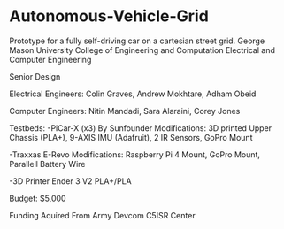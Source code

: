 # Autonomous-Vehicle-Grid
Prototype for a fully self-driving car on a cartesian street grid.
George Mason University College of Engineering and Computation 
Electrical and Computer Engineering 

Senior Design

Electrical Engineers:
  Colin Graves,
  Andrew Mokhtare,
  Adham Obeid

Computer Engineers:
  Nitin Mandadi,
  Sara Alaraini,
  Corey Jones

Testbeds:
-PiCar-X (x3) By Sunfounder
 Modifications:
  3D printed Upper Chassis (PLA+),
  9-AXIS IMU (Adafruit),
  2 IR Sensors,
  GoPro Mount

-Traxxas E-Revo
 Modifications:
  Raspberry Pi 4 Mount,
  GoPro Mount,
  Parallell Battery Wire
  
-3D Printer
Ender 3 V2
PLA+/PLA
  
Budget:
$5,000 

Funding Aquired From Army Devcom C5ISR Center

